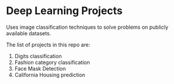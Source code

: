 # Deep Learning Projects
Uses image classification techniques to solve problems on publicly available datasets.

The list of projects in this repo are:

1. Digits classification
2. Fashion category classification
3. Face Mask Detection
4. California Housing prediction